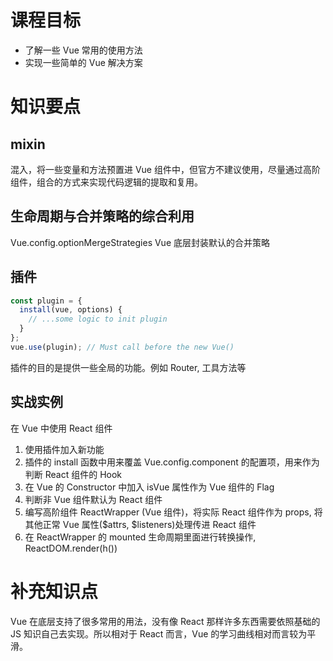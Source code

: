 # 课程目标

- 了解一些 Vue 常用的使用方法
- 实现一些简单的 Vue 解决方案

# 知识要点

## mixin

混入，将一些变量和方法预置进 Vue 组件中，但官方不建议使用，尽量通过高阶组件，组合的方式来实现代码逻辑的提取和复用。

## 生命周期与合并策略的综合利用

Vue.config.optionMergeStrategies
Vue 底层封装默认的合并策略

## 插件

```js
const plugin = {
  install(vue, options) {
    // ...some logic to init plugin
  }
};
vue.use(plugin); // Must call before the new Vue()
```

插件的目的是提供一些全局的功能。例如 Router, 工具方法等

## 实战实例

在 Vue 中使用 React 组件

1. 使用插件加入新功能
2. 插件的 install 函数中用来覆盖 Vue.config.component 的配置项，用来作为判断 React 组件的 Hook
3. 在 Vue 的 Constructor 中加入 isVue 属性作为 Vue 组件的 Flag
4. 判断非 Vue 组件默认为 React 组件
5. 编写高阶组件 ReactWrapper (Vue 组件)，将实际 React 组件作为 props, 将其他正常 Vue 属性($attrs, $listeners)处理传进 React 组件
6. 在 ReactWrapper 的 mounted 生命周期里面进行转换操作, ReactDOM.render(h())

# 补充知识点

Vue 在底层支持了很多常用的用法，没有像 React 那样许多东西需要依照基础的 JS 知识自己去实现。所以相对于 React 而言，Vue 的学习曲线相对而言较为平滑。
